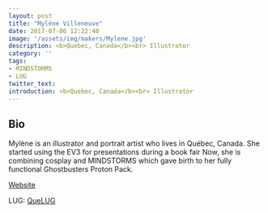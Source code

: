 ```yaml
---
layout: post
title: "Mylène Villeneuve"
date: 2017-07-06 12:22:40
image: '/assets/img/makers/Mylene.jpg'
description: <b>Quebec, Canada</b><br> Illustrator
category: ''
tags:
- MINDSTORMS
- LUG
twitter_text:
introduction: <b>Quebec, Canada</b><br> Illustrator
---
```




## Bio

Mylène is an illustrator and portrait artist who lives in Québec, Canada. She started using the EV3 for presentations during a book fair Now, she is combining cosplay and MINDSTORMS which gave birth to her fully functional Ghostbusters Proton Pack.

[Website](https://mylenevilleneuve.wordpress.com/)

LUG: [QueLUG](http://www.quelug.org/modules/newbb/)
